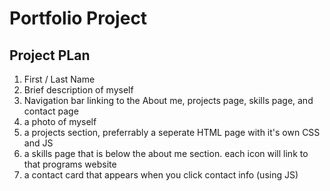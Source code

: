 # Portfolio Project

## Project PLan

1. First / Last Name
2. Brief description of myself
3. Navigation bar linking to the About me, projects page, skills page, and contact page
4. a photo of myself
5. a projects section, preferrably a seperate HTML page with it's own CSS and JS
6. a skills page that is below the about me section. each icon will link to that programs website
7. a contact card that appears when you click contact info (using JS)